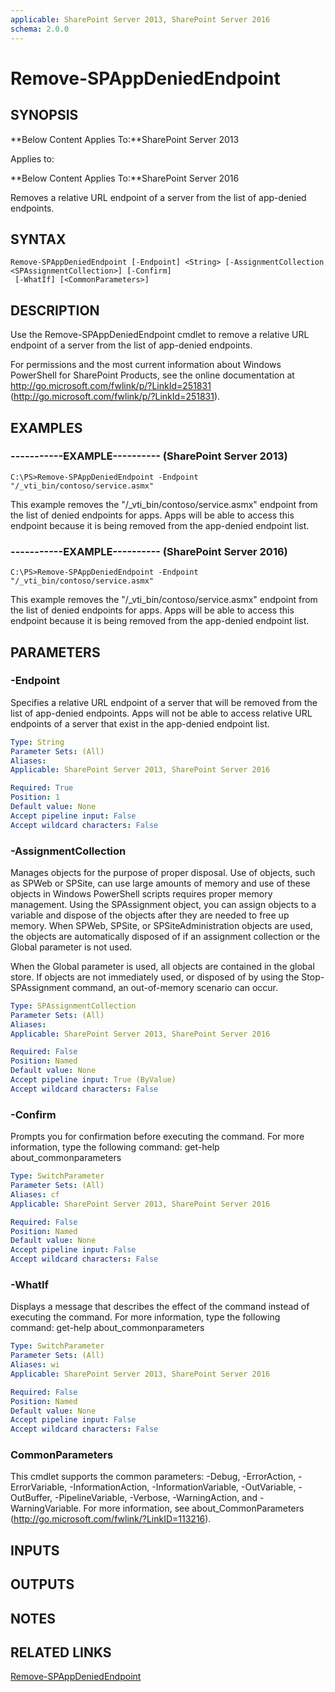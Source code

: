 ```yaml
---
applicable: SharePoint Server 2013, SharePoint Server 2016
schema: 2.0.0
---
```


# Remove-SPAppDeniedEndpoint

## SYNOPSIS
**Below Content Applies To:**SharePoint Server 2013

Applies to:

**Below Content Applies To:**SharePoint Server 2016

Removes a relative URL endpoint of a server from the list of app-denied endpoints.



## SYNTAX

```
Remove-SPAppDeniedEndpoint [-Endpoint] <String> [-AssignmentCollection <SPAssignmentCollection>] [-Confirm]
 [-WhatIf] [<CommonParameters>]
```

## DESCRIPTION
Use the Remove-SPAppDeniedEndpoint cmdlet to remove a relative URL endpoint of a server from the list of app-denied endpoints.

For permissions and the most current information about Windows PowerShell for SharePoint Products, see the online documentation at http://go.microsoft.com/fwlink/p/?LinkId=251831 (http://go.microsoft.com/fwlink/p/?LinkId=251831).

## EXAMPLES

### -----------EXAMPLE---------- (SharePoint Server 2013)
```
C:\PS>Remove-SPAppDeniedEndpoint -Endpoint "/_vti_bin/contoso/service.asmx"
```

This example removes the "/_vti_bin/contoso/service.asmx" endpoint from the list of denied endpoints for apps.
Apps will be able to access this endpoint because it is being removed from the app-denied endpoint list.

### -----------EXAMPLE---------- (SharePoint Server 2016)
```
C:\PS>Remove-SPAppDeniedEndpoint -Endpoint "/_vti_bin/contoso/service.asmx"
```

This example removes the "/_vti_bin/contoso/service.asmx" endpoint from the list of denied endpoints for apps.
Apps will be able to access this endpoint because it is being removed from the app-denied endpoint list.

## PARAMETERS

### -Endpoint
Specifies a relative URL endpoint of a server that will be removed from the list of app-denied endpoints.
Apps will not be able to access relative URL endpoints of a server that exist in the app-denied endpoint list.

```yaml
Type: String
Parameter Sets: (All)
Aliases: 
Applicable: SharePoint Server 2013, SharePoint Server 2016

Required: True
Position: 1
Default value: None
Accept pipeline input: False
Accept wildcard characters: False
```

### -AssignmentCollection
Manages objects for the purpose of proper disposal.
Use of objects, such as SPWeb or SPSite, can use large amounts of memory and use of these objects in Windows PowerShell scripts requires proper memory management.
Using the SPAssignment object, you can assign objects to a variable and dispose of the objects after they are needed to free up memory.
When SPWeb, SPSite, or SPSiteAdministration objects are used, the objects are automatically disposed of if an assignment collection or the Global parameter is not used.

When the Global parameter is used, all objects are contained in the global store.
If objects are not immediately used, or disposed of by using the Stop-SPAssignment command, an out-of-memory scenario can occur.

```yaml
Type: SPAssignmentCollection
Parameter Sets: (All)
Aliases: 
Applicable: SharePoint Server 2013, SharePoint Server 2016

Required: False
Position: Named
Default value: None
Accept pipeline input: True (ByValue)
Accept wildcard characters: False
```

### -Confirm
Prompts you for confirmation before executing the command.
For more information, type the following command: get-help about_commonparameters

```yaml
Type: SwitchParameter
Parameter Sets: (All)
Aliases: cf
Applicable: SharePoint Server 2013, SharePoint Server 2016

Required: False
Position: Named
Default value: None
Accept pipeline input: False
Accept wildcard characters: False
```

### -WhatIf
Displays a message that describes the effect of the command instead of executing the command.
For more information, type the following command: get-help about_commonparameters

```yaml
Type: SwitchParameter
Parameter Sets: (All)
Aliases: wi
Applicable: SharePoint Server 2013, SharePoint Server 2016

Required: False
Position: Named
Default value: None
Accept pipeline input: False
Accept wildcard characters: False
```

### CommonParameters
This cmdlet supports the common parameters: -Debug, -ErrorAction, -ErrorVariable, -InformationAction, -InformationVariable, -OutVariable, -OutBuffer, -PipelineVariable, -Verbose, -WarningAction, and -WarningVariable. For more information, see about_CommonParameters (http://go.microsoft.com/fwlink/?LinkID=113216).

## INPUTS

## OUTPUTS

## NOTES

## RELATED LINKS

[Remove-SPAppDeniedEndpoint]()

